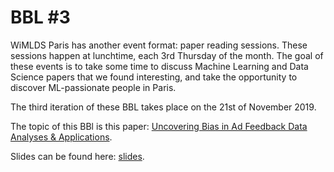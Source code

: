 # BBL #3

WiMLDS Paris has another event format: paper reading sessions. These sessions happen at lunchtime, each 3rd Thursday of the month. The goal of these events is to take some time to discuss Machine Learning and Data Science papers that we found interesting, and take the opportunity to discover ML-passionate people in Paris.

The third iteration of these BBL takes place on the 21st of November 2019. 

The topic of this BBl is this paper: [Uncovering Bias in Ad Feedback Data Analyses & Applications](https://labtomarket.files.wordpress.com/2019/03/adfeedback.pdf).

Slides can be found here: [slides](slides).